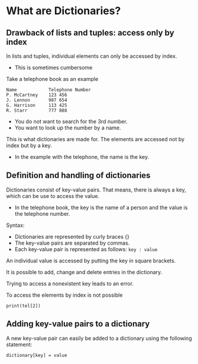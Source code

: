 # What are Dictionaries?

## Drawback of lists and tuples: access only by index

In lists and tuples, individual elements can only be accessed by index.
- This is sometimes cumbersome

Take a telephone book as an example

```
Name            Telephone Number
P. McCartney    123 456
J. Lennon       987 654
G. Harrison     113 425
R. Starr        777 888
```
- You do not want to search for the 3rd number.
- You want to look up the number by a name.

This is what dictionaries are made for. The elements are accessed not by index but by a key.
- In the example with the telephone, the name is the key.

## Definition and handling of dictionaries

Dictionaries consist of key-value pairs. That means, there is always a key, which can be use to access the value.
- In the telephone book, the key is the name of a person and the value is the telephone number.

Syntax:
- Dictionaries are represented by curly braces {}
- The key-value pairs are separated by commas.
- Each key-value pair is represented as follows:
    ```key : value```

An individual value is accessed by putting the key in square brackets.

It is possible to add, change and delete entries in the dictionary.

Trying to access a nonexistent key leads to an error.

To access the elements by index is not possible
```
print(tel[2])
```

## Adding key-value pairs to a dictionary

A new key-value pair can easily be added to a dictionary using the following statement:

```
dictionary[key] = value
```
